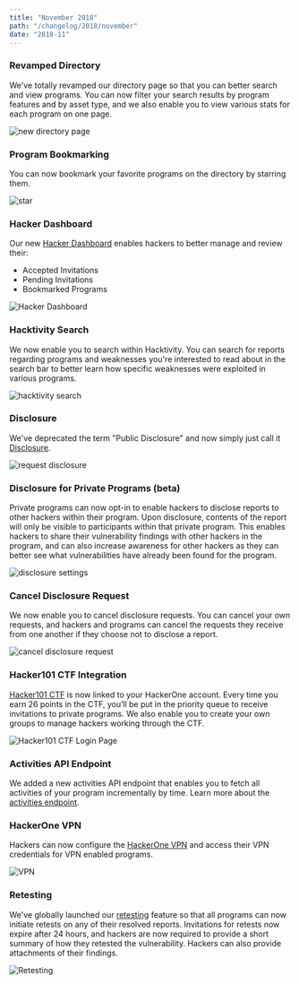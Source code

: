 ```yaml
---
title: "November 2018"
path: "/changelog/2018/november"
date: "2018-11"
---
```


### Revamped Directory
We've totally revamped our directory page so that you can better search and view programs. You can now filter your search results by program features and by asset type, and we also enable you to view various stats for each program on one page.

![new directory page](./images/nov_2018_better-directory.png)

### Program Bookmarking
You can now bookmark your favorite programs on the directory by starring them.

![star](./images/nov_2018_bookmark_star.png)

### Hacker Dashboard
Our new [Hacker Dashboard](/hackers/hacker-dashboard.html) enables hackers to better manage and review their:
* Accepted Invitations
* Pending Invitations
* Bookmarked Programs

![Hacker Dashboard](./images/nov_2018_hacker-dashboard-2.png)

### Hacktivity Search
We now enable you to search within Hacktivity. You can search for reports regarding programs and weaknesses you're interested to read about in the search bar to better learn how specific weaknesses were exploited in various programs.

![hacktivity search](./images/nov_2018_hacktivity_search.png)

### Disclosure
We've deprecated the term "Public Disclosure" and now simply just call it
[Disclosure](/programs/disclosure.html).

![request disclosure](./images/nov_2018_disclosure.png)

### Disclosure for Private Programs (beta)
Private programs can now opt-in to enable hackers to disclose reports to other hackers within their program. Upon disclosure, contents of the report will only be visible to participants within that private program. This enables hackers to share their vulnerability findings with other hackers in the program, and can also increase awareness for other hackers as they can better see what vulnerabilities have already been found for the program.

![disclosure settings](./images/nov_2018_disclosure-settings.png)

### Cancel Disclosure Request
We now enable you to cancel disclosure requests. You can cancel your own requests, and hackers and programs can cancel the requests they receive from one another if they choose not to disclose a report.  

![cancel disclosure request](./images/nov_2018_cancel-disclosure.png)

### Hacker101 CTF Integration
[Hacker101 CTF](/hackers/hacker101.html) is now linked to your HackerOne account. Every time you earn 26 points in the CTF, you’ll be put in the priority queue to receive invitations to private programs. We also enable you to create your own groups to manage hackers working through the CTF.

![Hacker101 CTF Login Page](./images/nov_2018_hacker101_CTF.png)

### Activities API Endpoint
We added a new activities API endpoint that enables you to fetch all activities of your program incrementally by time. Learn more about the [activities endpoint](https://api.hackerone.com/#activities-query-activities).

### HackerOne VPN
Hackers can now configure the [HackerOne VPN](/hackers/configure-the-hackerone-vpn.html) and access their VPN credentials for VPN enabled programs.

![VPN](./images/nov_2018_vpn.png)

### Retesting
We've globally launched our [retesting](/programs/retesting.html) feature so that all programs can now initiate retests on any of their resolved reports. Invitations for retests now expire after 24 hours, and hackers are now required to provide a short summary of how they retested the vulnerability. Hackers can also provide attachments of their findings.  

![Retesting](./images/nov_2018_retesting.png)
